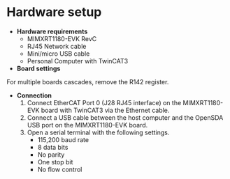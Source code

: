 # Hardware setup

-   **Hardware requirements**
    -   MIMXRT1180-EVK RevC
    -   RJ45 Network cable
    -   Mini/micro USB cable
    -   Personal Computer with TwinCAT3
-   **Board settings**

For multiple boards cascades, remove the R142 register.

-   **Connection**
    1.  Connect EtherCAT Port 0 \(J28 RJ45 interface\) on the MIMXRT1180-EVK board with TwinCAT3 via the Ethernet cable.
    2.  Connect a USB cable between the host computer and the OpenSDA USB port on the MIMXRT1180-EVK board.
    3.  Open a serial terminal with the following settings.
        -   115,200 baud rate
        -   8 data bits
        -   No parity
        -   One stop bit
        -   No flow control

